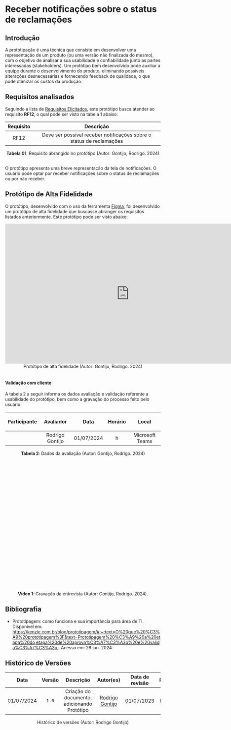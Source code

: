 # Receber notificações sobre o status de reclamações

## Introdução

A prototipação é uma técnica que consiste em desenvolver uma representação de um produto (ou uma versão não finalizada do mesmo), com o objetivo de analisar a sua usabilidade e confiabilidade junto as partes interessadas (stakeholders). Um protótipo bem desenvolvido pode auxiliar a equipe durante o desenvolvimento do produto, eliminando possíveis alterações desnecessárias e fornecendo feedback de qualidade, o que pode otimizar os custos da produção.

## Requisitos analisados

Seguindo a lista de [Requisitos Elicitados](https://requisitos-de-software.github.io/2024.1-Consumidor.gov/Elicitação/requisitos-elicitados/), este protótipo busca atender ao requisito **RF12**, o qual pode ser visto na tabela 1 abaixo:

| Requisito | Descrição |
| :-------: | :-------: |
| RF12 | Deve ser possível receber notificações sobre o status de reclamações |


<div align="center">
<figcaption align="center"><b>Tabela 01</b>: Requisito abrangido no protótipo (Autor: Gontijo, Rodrigo. 2024)</figcaption>
</div>
<br/>

O protótipo apresenta uma breve representação da tela de notificações. O usuário pode optar por receber notificações sobre o status de reclamações ou por não receber.

## Protótipo de Alta Fidelidade

O protótipo, desenvolvido com o uso da ferramenta [Figma](https://requisitos-de-software.github.io/2024.1-Consumidor.gov/Planejamento/ferramentas/#2-lista-de-ferramentas-utilizadas), foi desenvolvido um protótipo de alta fidelidade que buscasse abranger os requisitos listados anteriormente. Este protótipo pode ser visto abaixo:
  
<iframe style="border: 1px solid rgba(0, 0, 0, 0.1);" width="800" height="450" src="https://www.figma.com/embed?embed_host=share&url=https%3A%2F%2Fwww.figma.com%2Fproto%2F8tLJqsX5erDLPp9grc3pIr%2FNotifica%25C3%25A7%25C3%25A3o%3Fnode-id%3D6-35%26t%3DhSFKpMfOexvxyy6E-1%26scaling%3Dscale-down%26content-scaling%3Dfixed%26page-id%3D0%253A1%26starting-point-node-id%3D6%253A35" allowfullscreen></iframe>

<div align="center">
<figcaption align="center">Protótipo de alta fidelidade (Autor: Gontijo, Rodrigo. 2024)</figcaption>
</div>
<br/>

#### Validação com cliente
A tabela 2 a seguir informa os dados avaliação e validação referente a usabilidade do protótipo, bem como a gravação do processo feito pelo usuário.

| <p align="center">Participante</p> | <p align="center">Avaliador</p> | <p align="center">Data</p> | <p align="center">Horário</p> | <p align="center">Local</p> |
| :----------: | :-------: | :--: | :-----: | :---: |
|   | Rodrigo Gontijo  | 01/07/2024 | h | Microsoft Teams |
<figcaption align='center'> <b>Tabela 2</b>: Dados da avaliação (Autor: Gontijo, Rodrigo. 2024)</figcaption>

<iframe width="750" height="422" src="" title="Validação protótipo - Rodrigo" frameborder="0" allow="accelerometer; autoplay; clipboard-write; encrypted-media; gyroscope; picture-in-picture" allowfullscreen></iframe>

<div align="center">
<p> <b>Vídeo 1</b>: Gravação da entrevista  (Autor: Gontijo, Rodrigo. 2024).</p>
</div>


## Bibliografia
- Prototipagem: como funciona e sua importância para área de TI.  Disponível em: <https://kenzie.com.br/blog/prototipagem/#:~:text=O%20que%20%C3%A9%20prototipagem%3F&text=Prototipagem%20%C3%A9%20a%20etapa%20do,etapa%20de%20aprova%C3%A7%C3%A3o%20e%20valida%C3%A7%C3%A3o.>. Acesso em: 28 jun. 2024.

## Histórico de Versões
| Data | Versão | Descrição | Autor(es) | Data de revisão | Revisor(es) |
| :-: | :-: | :-: | :-: | :-: | :-: |
| 01/07/2024 | `1.0` | Criação do documento, adicionando Protótipo | [Rodrigo Gontijo](https://github.com/rodrigogontijoo) | 01/07/2023 | [Igor Thiago](https://github.com/alladin-51) |

<div align="center">
<figcaption align="center">Histórico de versões (Autor: Rodrigo Gontijo)</figcaption>
</div>
<br/>